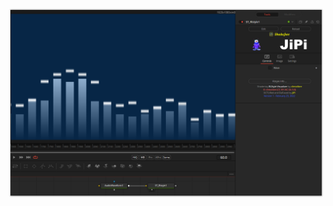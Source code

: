 <!-- +++ DO NOT REMOVE THIS COMMENT +++ DO NOT ADD OR EDIT ANY TEXT BEFORE THIS LINE +++ IT WOULD BE A REALLY BAD IDEA +++ -->

[![Thumbnail](Rlstyle.png)](https://www.shadertoy.com/view/llXyzN "View on Shadertoy.com")

<!-- +++ DO NOT REMOVE THIS COMMENT +++ DO NOT EDIT ANY TEXT THAT COMES AFTER THIS LINE +++ TRUST ME: JUST DON'T DO IT +++ -->
